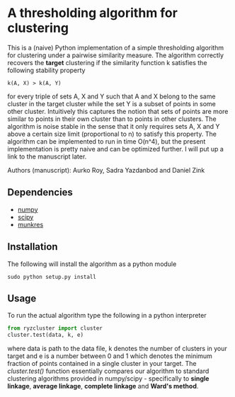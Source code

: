 # A thresholding algorithm for clustering

This is a (naive) Python implementation of a simple thresholding algorithm for clustering under a pairwise
 similarity measure. The algorithm correctly recovers the **target** clustering if the similarity
 function k satisfies the following stability property

```
k(A, X) > k(A, Y) 
```

for every triple of sets A, X and Y such that A and X belong to the same cluster in the target cluster
while the set Y is a subset of points in some other cluster. Intuitively this captures the notion that sets of points
 are more similar to points in their own cluster than to points in other clusters. The algorithm is noise 
stable in the sense that it only requires sets A, X and Y above a certain size limit (proportional to n) to
 satisfy this property. The algorithm can be implemented to run in time O(n^4), but the present implementation
 is pretty naive and can be optimized further. I will put up a link to the manuscript later.

Authors (manuscript): Aurko Roy, Sadra Yazdanbod and Daniel Zink

## Dependencies
 - [numpy](http://www.numpy.org/)
 - [scipy](http://www.scipy.org/)
 - [munkres](https://pypi.python.org/pypi/munkres/)

## Installation
The following will install the algorithm as a python module

```shell
sudo python setup.py install
```

## Usage
To run the actual algorithm type the following in a python interpreter

```python
from ryzcluster import cluster
cluster.test(data, k, e)
```
where data is path to the data file, k denotes the number of clusters in your target and e is a number
between 0 and 1 which denotes the minimum fraction of points contained in a single cluster in your target.
The *cluster.test()* function essentially compares our algorithm to standard clustering algorithms provided
in numpy/scipy - specifically to **single linkage**, **average linkage**, **complete linkage** and **Ward's method**.
